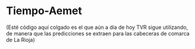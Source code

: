 # Tiempo-Aemet
(Esté código aquí colgado es el que aún a día de hoy TVR sigue utilizando, de manera que las predicciones se extraen para las cabeceras de comarca de La Rioja)
